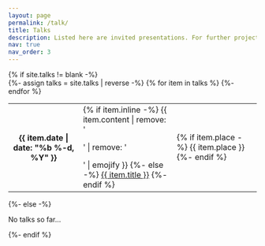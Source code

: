 ```yaml
---
layout: page
permalink: /talk/
title: Talks
description: Listed here are invited presentations. For further project talks, check my <a href='https://jorgeacunam.github.io/assets/pdf/CV_Jorge_Acuna_2024.pdf'>CV by clicking HERE</a>.
nav: true
nav_order: 3
---
```



<!-- pages/talks.md -->
<div class="talks">
{% if site.talks != blank -%} 
<div class="table-responsive">
    <table class="table table-sm table-borderless">
    {%- assign talks = site.talks | reverse -%} 
    {% for item in talks %} 
    <tr>
        <th scope="row">{{ item.date | date: "%b %-d, %Y" }}</th>
        <td>
        {% if item.inline -%} 
            {{ item.content | remove: '<p>' | remove: '</p>' | emojify }}
        {%- else -%} 
            <a class="talks-title" href="{{ item.url | relative_url }}">{{ item.title }}</a>
        {%- endif %} 
        </td>
        <td>
        {% if item.place -%} 
            <span class="talks-place">{{ item.place }}</span>
        {%- endif %}
        </td>
    </tr>
    {%- endfor %} 
    </table>
</div>
{%- else -%} 
<p>No talks so far...</p>
{%- endif %} 
</div>
